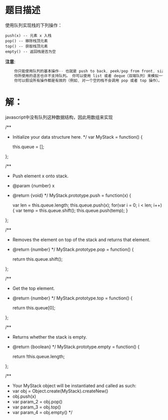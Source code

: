 # 题目描述

使用队列实现栈的下列操作：

    push(x) -- 元素 x 入栈
    pop() -- 移除栈顶元素
    top() -- 获取栈顶元素
    empty() -- 返回栈是否为空

**注意**:

``` c
    你只能使用队列的基本操作-- 也就是 push to back, peek/pop from front, size, 和 is empty 这些操作是合法的。
    你所使用的语言也许不支持队列。 你可以使用 list 或者 deque（双端队列）来模拟一个队列 , 只要是标准的队列操作即可。
    你可以假设所有操作都是有效的（例如, 对一个空的栈不会调用 pop 或者 top 操作）。
```

# 解：

javascript中没有队列这种数据结构，因此用数组来实现

/**
 * Initialize your data structure here.
 */
var MyStack = function() {

    this.queue = [];

}; 

/**
 * Push element x onto stack. 
 * @param {number} x
 * @return {void}
 */
MyStack.prototype.push = function(x) {

    var len = this.queue.length;
    this.queue.push(x);
    for(var i = 0; i < len; i++) {
        var temp = this.queue.shift();
        this.queue.push(temp);
    }

}; 

/**
 * Removes the element on top of the stack and returns that element.
 * @return {number}
 */
MyStack.prototype.pop = function() {

    return this.queue.shift();

}; 

/**
 * Get the top element.
 * @return {number}
 */
MyStack.prototype.top = function() {

    return this.queue[0];

}; 

/**
 * Returns whether the stack is empty.
 * @return {boolean}
 */
MyStack.prototype.empty = function() {

    return !this.queue.length;

}; 

/** 
 * Your MyStack object will be instantiated and called as such:
 * var obj = Object.create(MyStack).createNew()
 * obj.push(x)
 * var param_2 = obj.pop()
 * var param_3 = obj.top()
 * var param_4 = obj.empty()
 */

